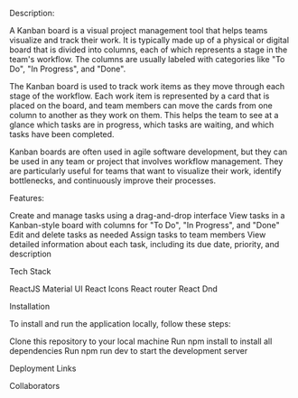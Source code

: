 Description:

A Kanban board is a visual project management tool that helps teams visualize and track their work. It is typically made up of a physical or digital board that is divided into columns, each of which represents a stage in the team's workflow. The columns are usually labeled with categories like "To Do", "In Progress", and "Done".

The Kanban board is used to track work items as they move through each stage of the workflow. Each work item is represented by a card that is placed on the board, and team members can move the cards from one column to another as they work on them. This helps the team to see at a glance which tasks are in progress, which tasks are waiting, and which tasks have been completed.

Kanban boards are often used in agile software development, but they can be used in any team or project that involves workflow management. They are particularly useful for teams that want to visualize their work, identify bottlenecks, and continuously improve their processes.

Features:

Create and manage tasks using a drag-and-drop interface View tasks in a Kanban-style board with columns for "To Do", "In Progress", and "Done" Edit and delete tasks as needed Assign tasks to team members View detailed information about each task, including its due date, priority, and description

Tech Stack

ReactJS Material UI React Icons React router React Dnd

Installation

To install and run the application locally, follow these steps:

Clone this repository to your local machine Run npm install to install all dependencies Run npm run dev to start the development server

Deployment Links

Collaborators

